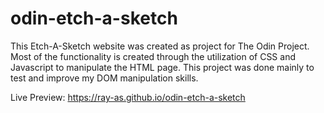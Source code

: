# odin-etch-a-sketch
This Etch-A-Sketch website was created as project for The Odin Project. Most of the functionality is created through the utilization of CSS and Javascript to manipulate the HTML page. This project was done mainly to test and improve my DOM manipulation skills.

Live Preview: https://ray-as.github.io/odin-etch-a-sketch
